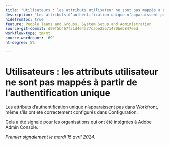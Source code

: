 ```yaml
---
title: "Utilisateurs : les attributs utilisateur ne sont pas mappés à partir de l’authentification unique"
description: "Les attributs d’authentification unique n’apparaissent pas dans Workfront, même s’ils ont été correctement configurés dans Configuration."
hidefromtoc: true
feature: People Teams and Groups, System Setup and Administration
source-git-commit: d99f5b467f31d4e4a77cabe25671470beb847eed
workflow-type: tm+mt
source-wordcount: '69'
ht-degree: 5%

---
```



# Utilisateurs : les attributs utilisateur ne sont pas mappés à partir de l’authentification unique

Les attributs d’authentification unique n’apparaissent pas dans Workfront, même s’ils ont été correctement configurés dans Configuration.

Cela a été signalé pour les organisations qui ont été intégrées à Adobe Admin Console.

_Premier signalement le mardi 15 avril 2024._
